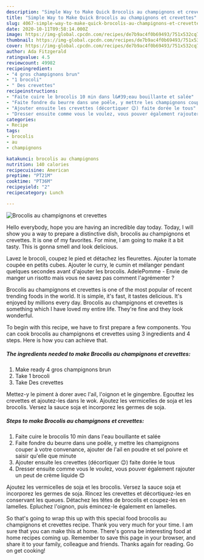 ```yaml
---
description: "Simple Way to Make Quick Brocolis au champignons et crevettes"
title: "Simple Way to Make Quick Brocolis au champignons et crevettes"
slug: 4067-simple-way-to-make-quick-brocolis-au-champignons-et-crevettes
date: 2020-10-11T09:58:14.000Z
image: https://img-global.cpcdn.com/recipes/de7b9ac4f0b69493/751x532cq70/brocolis-au-champignons-et-crevettes-photo-principale-de-la-recette.jpg
thumbnail: https://img-global.cpcdn.com/recipes/de7b9ac4f0b69493/751x532cq70/brocolis-au-champignons-et-crevettes-photo-principale-de-la-recette.jpg
cover: https://img-global.cpcdn.com/recipes/de7b9ac4f0b69493/751x532cq70/brocolis-au-champignons-et-crevettes-photo-principale-de-la-recette.jpg
author: Ada Fitzgerald
ratingvalue: 4.5
reviewcount: 49982
recipeingredient:
- "4 gros champignons brun"
- "1 brocoli"
- " Des crevettes"
recipeinstructions:
- "Faite cuire le brocolis 10 min dans l&#39;eau bouillante et salée"
- "Faite fondre du beurre dans une poêle, y mettre les champignons couper à votre convenance, ajouter de l&#39;ail en poudre et sel poivre et saisir qu&#39;elle que minute"
- "Ajouter ensuite les crevettes (décortiquer 😉) faite dorée le tous"
- "Dresser ensuite comme vous le voulez, vous pouver également rajouter un peut de crème liquide 😊"
categories:
- Recipe
tags:
- brocolis
- au
- champignons

katakunci: brocolis au champignons 
nutrition: 140 calories
recipecuisine: American
preptime: "PT21M"
cooktime: "PT36M"
recipeyield: "2"
recipecategory: Lunch

---
```



![Brocolis au champignons et crevettes](https://img-global.cpcdn.com/recipes/de7b9ac4f0b69493/751x532cq70/brocolis-au-champignons-et-crevettes-photo-principale-de-la-recette.jpg)

Hello everybody, hope you are having an incredible day today. Today, I will show you a way to prepare a distinctive dish, brocolis au champignons et crevettes. It is one of my favorites. For mine, I am going to make it a bit tasty. This is gonna smell and look delicious.

Lavez le brocoli, coupez le pied et détachez les fleurettes. Ajouter la tomate coupée en petits cubes. Ajouter le curry, le cumin et mélanger pendant quelques secondes avant d&#39;ajouter les brocolis. AdelePomme - Envie de manger un risotto mais vous ne savez pas comment l&#39;agrémenter ?

Brocolis au champignons et crevettes is one of the most popular of recent trending foods in the world. It is simple, it's fast, it tastes delicious. It's enjoyed by millions every day. Brocolis au champignons et crevettes is something which I have loved my entire life. They're fine and they look wonderful.


To begin with this recipe, we have to first prepare a few components. You can cook brocolis au champignons et crevettes using 3 ingredients and 4 steps. Here is how you can achieve that.

<!--inarticleads1-->

##### The ingredients needed to make Brocolis au champignons et crevettes:

1. Make ready 4 gros champignons brun
1. Take 1 brocoli
1. Take  Des crevettes


Mettez-y le piment à dorer avec l&#39;ail, l&#39;oignon et le gingembre. Egouttez les crevettes et ajoutez-les dans le wok. Ajoutez les vermicelles de soja et les brocolis. Versez la sauce soja et incorporez les germes de soja. 

<!--inarticleads2-->

##### Steps to make Brocolis au champignons et crevettes:

1. Faite cuire le brocolis 10 min dans l&#39;eau bouillante et salée
1. Faite fondre du beurre dans une poêle, y mettre les champignons couper à votre convenance, ajouter de l&#39;ail en poudre et sel poivre et saisir qu&#39;elle que minute
1. Ajouter ensuite les crevettes (décortiquer 😉) faite dorée le tous
1. Dresser ensuite comme vous le voulez, vous pouver également rajouter un peut de crème liquide 😊


Ajoutez les vermicelles de soja et les brocolis. Versez la sauce soja et incorporez les germes de soja. Rincez les crevettes et décortiquez-les en conservant les queues. Détachez les têtes de brocolis et coupez-les en lamelles. Epluchez l&#39;oignon, puis émincez-le également en lamelles. 

So that's going to wrap this up with this special food brocolis au champignons et crevettes recipe. Thank you very much for your time. I am sure that you can make this at home. There's gonna be interesting food at home recipes coming up. Remember to save this page in your browser, and share it to your family, colleague and friends. Thanks again for reading. Go on get cooking!
